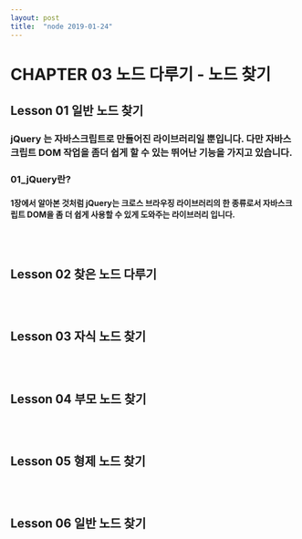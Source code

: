 ```yaml
---
layout: post
title:  "node 2019-01-24"
---
```


CHAPTER 03  노드 다루기 - 노드 찾기
=============

Lesson 01  일반 노드 찾기
-------------

### jQuery 는 자바스크립트로 만들어진 라이브러리일 뿐입니다. 다만 자바스크립트 DOM 작업을 좀더 쉽게 할 수 있는 뛰어난 기능을 가지고 있습니다.

### 01_jQuery란?

#### 1장에서 알아본 것처럼 jQuery는 크로스 브라우징 라이브러리의 한 종류로서 자바스크립트 DOM을 좀 더 쉽게 사용할 수 있게 도와주는 라이브러리 입니다.

<br><br>
Lesson 02  찾은 노드 다루기
-------------

<br><br>
Lesson 03  자식 노드 찾기
-------------


<br><br>
Lesson 04  부모 노드 찾기
-------------


<br><br>
Lesson 05  형제 노드 찾기
-------------


<br><br>
Lesson 06  일반 노드 찾기
-------------

